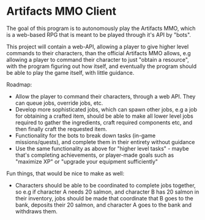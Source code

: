 # Artifacts MMO Client #
The goal of this program is to autonomously play the Artifacts MMO, which is a web-based RPG that is meant to be played through it's API by "bots".

This project will contain a web-API, allowing a player to give higher level commands to their characters, than the official Artifacts MMO allows, e.g allowing a player to command their character to just "obtain a resource", with the program figuring out how itself, and eventually the program should be able to play the game itself, with little guidance.

Roadmap:
* Allow the player to command their characters, through a web API. They can queue jobs, override jobs, etc.
* Develop more sophisticated jobs, which can spawn other jobs, e.g a job for obtaining a crafted item, should be able to make all lower level jobs required to gather the ingredients, craft required components etc, and then finally craft the requested item.
* Functionality for the bots to break down tasks (in-game missions/quests), and complete them in their entirety without guidance
* Use the same functionality as above for "higher level tasks" - maybe that's completing achievements, or player-made goals such as "maximize XP" or "upgrade your equipment sufficiently"

Fun things, that would be nice to make as well:
* Characters should be able to be coordinated to complete jobs together, so e.g if character A needs 20 salmon, and character B has 20 salmon in their inventory, jobs should be made that coordinate that B goes to the bank, deposits their 20 salmon, and character A goes to the bank and withdraws them.